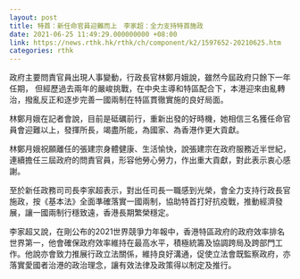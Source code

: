 ```yaml
---
layout: post
title: 特首：新任命官員迎難而上　李家超：全力支持特首施政
date: 2021-06-25 11:49:29.000000000 +08:00
link: https://news.rthk.hk/rthk/ch/component/k2/1597652-20210625.htm
categories: rthk
---
```


政府主要問責官員出現人事變動，行政長官林鄭月娥說，雖然今屆政府只餘下一年任期， 但經歷過去兩年的嚴峻挑戰，在中央主導和特區配合下，本港迎來由亂轉治，撥亂反正和逐步完善一國兩制在特區貫徹實施的良好局面。

林鄭月娥在記者會說，目前是砥礪前行，重新出發的好時機，她相信三名獲任命官員會迎難以上，發揮所長，竭盡所能，為國家、為香港作更大貢獻。

林鄭月娥祝願離任的張建宗身體健康、生活愉快，說張建宗在政府服務近半世紀，連續擔任三屆政府的問責官員，形容他勞心勞力，作出重大貢獻，對此表示衷心感謝。

至於新任政務司司長李家超表示，對出任司長一職感到光榮，會全力支持行政長官施政，按《基本法》全面準確落實一國兩制，協助特首打好抗疫戰，推動經濟發展，讓一國兩制行穩致遠，香港長期繁榮穩定。

李家超又說，在剛公布的2021世界競爭力年報中，香港特區政府的政府效率排名世界第一，他會確保政府效率維持在最高水平，積極統籌及協調跨局及跨部門工作。他說亦會致力推展行政立法關係，維持良好溝通，促使立法會既監察政府，亦落實愛國者治港的政治理念，讓有效法律及政策得以制定及推行。
